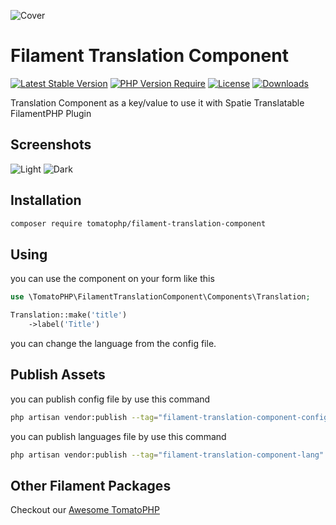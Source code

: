 ![Cover](https://raw.githubusercontent.com/tomatophp/filament-translation-component/master/arts/3x1io-tomato-translation-component.jpg)

# Filament Translation Component

[![Latest Stable Version](https://poser.pugx.org/tomatophp/filament-translation-component/version.svg)](https://packagist.org/packages/tomatophp/filament-translation-component)
[![PHP Version Require](http://poser.pugx.org/tomatophp/filament-translation-component/require/php)](https://packagist.org/packages/tomatophp/filament-translation-component)
[![License](https://poser.pugx.org/tomatophp/filament-translation-component/license.svg)](https://packagist.org/packages/tomatophp/filament-translation-component)
[![Downloads](https://poser.pugx.org/tomatophp/filament-translation-component/d/total.svg)](https://packagist.org/packages/tomatophp/filament-translation-component)

Translation Component as a key/value to use it with Spatie Translatable FilamentPHP Plugin

## Screenshots

![Light](https://raw.githubusercontent.com/tomatophp/filament-translation-component/master/arts/light.png)
![Dark](https://raw.githubusercontent.com/tomatophp/filament-translation-component/master/arts/dark.png)


## Installation

```bash
composer require tomatophp/filament-translation-component
```

## Using

you can use the component on your form like this

```php
use \TomatoPHP\FilamentTranslationComponent\Components\Translation;

Translation::make('title')
    ->label('Title')
```

you can change the language from the config file.

## Publish Assets

you can publish config file by use this command

```bash
php artisan vendor:publish --tag="filament-translation-component-config"
```

you can publish languages file by use this command

```bash
php artisan vendor:publish --tag="filament-translation-component-lang"
```

## Other Filament Packages

Checkout our [Awesome TomatoPHP](https://github.com/tomatophp/awesome)

